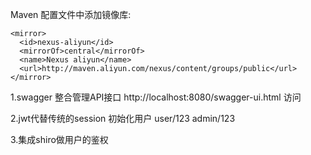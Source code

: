 Maven 配置文件中添加镜像库:
	
	<mirror>
      <id>nexus-aliyun</id>
      <mirrorOf>central</mirrorOf>
      <name>Nexus aliyun</name>
      <url>http://maven.aliyun.com/nexus/content/groups/public</url>
	</mirror>
	
1.swagger 整合管理API接口 http://localhost:8080/swagger-ui.html 访问

2.jwt代替传统的session 初始化用户 user/123  admin/123

3.集成shiro做用户的鉴权

